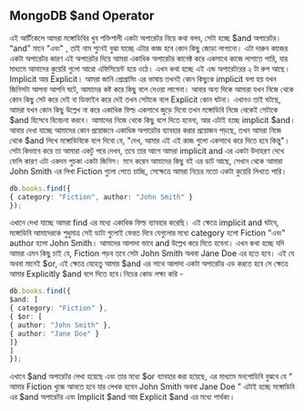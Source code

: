 ## MongoDB $and Operator

এই আর্টিকেলে আমরা মঙ্গোডিবির খুব শক্তিশালী একটা অপারেটর নিয়ে কথা বলব, সেটা হচ্ছে $and অপারেটর। “and" মানে “এবং" , তাই নাম শুনেই বুঝা যাচ্ছে এটার কাজ হবে কোন কিছু জোড়া লাগানো। এটা দারুন কাজের একটা অপারেটর কারণ এই অপারেটর দিয়ে আমরা একাধিক অপারেটর কানেক্ট করে একসাথে কাজে লাগাতে পারি, যার মাধ্যমে আমাদের কুয়েরি গুলো আরো এফিসিয়েন্ট হয়ে ওঠে।
এখন কথা হচ্ছে এই এন্ড অপারেটরের ২ টা রুপ আছে। Implicit আর Explicit। আমরা জানি প্রোগ্রামিং এর ভাষায় তখনই কোন কিছুকে implicit বলা হয় যখন জিনিসটা আপনা আপনি ঘটে, আমাদের কষ্ট করে কিছু বলে দেওয়া লাগেনা। আবার অন্য দিকে আমারা যখন নিজে থেকে কোন কিছু সেট করে দেই বা ডিফাইন করে দেই তখন সেটাকে বলে Explicit কোন ঘটনা। এখানও তাই ঘটছে, আমরা যখন কোন কিছু উল্লেখ না করে একাধিক ফিল্ড একসাথে জুড়ে দিবো তখন মঙ্গোডিবি নিজে থেকেই সেটাকে $and হিসেবে বিবেচনা করবে। আমাদের নিজে থেকে কিছু বলে দিতে হবেনা, আর এটাই হচ্ছে implicit $and।
আবার দেখা যাচ্ছে আমাদের কোন প্রয়োজনে একাধিক অপারেটর ব্যাবহার করার প্রয়োজন পড়ছে, তখন আমরা নিজে থেকে $and লিখে মঙ্গোডিবিকে বলে দিবো যে, "দেখ, আমার এই এই কাজ গুলো একসাথে করে দিতে হবে কিন্তু"। সেটা কিভাবে করে তা আমারা একটু পরে দেখব, তবে তার আগে আমরা implicit and এর একটা উদাহরণ দেখে ফেলি কারণ এটা একদম পুচকা একটা জিনিস।
মনে করেন আমাদের কিছু বই এর ডাট আছে, সেখান থেকে আমারা John Smith এর লিখা Fiction গুলো পেতে চাচ্ছি, সেক্ষেত্রে আমরা নিচের মতো একটা কুয়েরি লিখতে পারি।

```typescript
db.books.find({
{ category: "Fiction", author: "John Smith" }
});
```

এখানে দেখা যাচ্ছে আমরা find এর মধ্যে একাধিক ফিল্ড ব্যাবহার করেছি। এই ক্ষেত্রে implicit and ঘটবে, মঙ্গোডিবি আমাদেরকে শুধুমাত্র সেই ডাটা গুলোই ফেরত দিবে যেগুলোর মধ্যে category হলো Fiction "এবং" author হলো John Smith। আমাদের আলাদা ভাবে and উল্লেখ করে দিতে হবেনা।
এখন কথা হচ্ছে যদি আমরা এমন কিছু চাই যে, Fiction পড়ব তবে সেটা John Smith অথবা Jane Doe এর হতে হবে। এই যে অথবা মানেই $or, এই ক্ষেত্রে যেহেতু আমার $and এর সাথে আলাদা একটা অপারেটর এড করতে হবে সে ক্ষেত্রে আমার Explicitly $and বলে দিতে হবে।নিচের কোড লক্ষ্য করি -

```typescript
db.books.find({
$and: [
{ category: "Fiction" },
{ $or: [
{ author: "John Smith" },
{ author: "Jane Doe" }
]}
]
});
```

এখানে $and অপারেটর লেখা হয়েছে এবং তার মধ্যে $or ব্যাবহার করা হয়েছে, এর মাধ্যমে মনগোডিবি বুঝবে যে “ আমার Fiction খুজে আনতে হবে যার লেখক হবেন John Smith অথবা Jane Doe ”
এটাই হচ্ছে মঙ্গোডিবি এর $and অপারেটর এবং Implicit $and আর Explicit $and এর মধ্যে পার্থক্য।